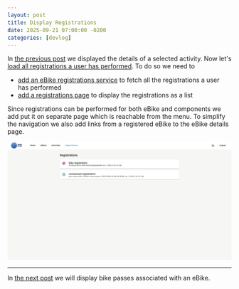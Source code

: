 ```yaml
---
layout: post
title: Display Registrations
date: 2025-09-21 07:00:00 -0200
categories: [devlog]
---
```


In [the previous post](https://open-ebike.github.io/devlog/2025/09/20/display-activity-details.html) we displayed the details of a selected activity.
Now let's [load all registrations a user has performed](https://github.com/open-ebike/open-ebike-frontend/issues/7). To do so we need to

* [add an eBike registrations service](https://github.com/open-ebike/open-ebike-frontend/commit/16d8e5926f59ed61727dd36f8a8cf40789e93861) to fetch all the registrations a user has performed
* [add a registrations page](https://github.com/open-ebike/open-ebike-frontend/commit/cedb0d268cf2a9a3ba3d29f2be2f42b030f69d64) to display the registrations as a list

Since registrations can be performed for both eBike and components we add put it on separate page which is reachable from the menu.
To simplify the navigation we also add links from a registered eBike to the eBike details page.  

![web-activity-details.png](/assets/2025-09-21/web-app-registrations.png)

---

In [the next post](https://open-ebike.github.io/devlog/2025/09/22/display-bike-passes.html) we will display bike passes associated with an eBike.